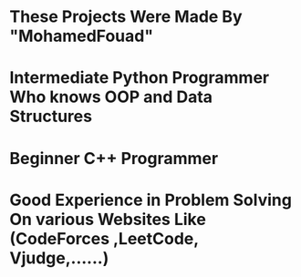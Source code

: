 # These Projects Were Made By "MohamedFouad"
# Intermediate Python Programmer Who knows OOP and Data Structures
# Beginner C++ Programmer
# Good Experience in Problem Solving On various Websites Like (CodeForces ,LeetCode, Vjudge,......)
